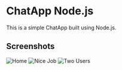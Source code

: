# ChatApp Node.js

This is a simple ChatApp built using Node.js.

## Screenshots

![Home](/screenshoots/home.gif)
![Nice Job](/screenshoots/nicejob.gif)
![Two Users](/screenshoots/twousers.gif)

